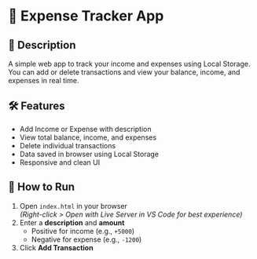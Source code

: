 # 💸 Expense Tracker App

## 📌 Description
A simple web app to track your income and expenses using Local Storage. You can add or delete transactions and view your balance, income, and expenses in real time.

## 🛠️ Features
- Add Income or Expense with description
- View total balance, income, and expenses
- Delete individual transactions
- Data saved in browser using Local Storage
- Responsive and clean UI

## 🚀 How to Run
1. Open `index.html` in your browser  
   *(Right-click > Open with Live Server in VS Code for best experience)*  
2. Enter a **description** and **amount**  
   - Positive for income (e.g., `+5000`)  
   - Negative for expense (e.g., `-1200`)  
3. Click **Add Transaction**

